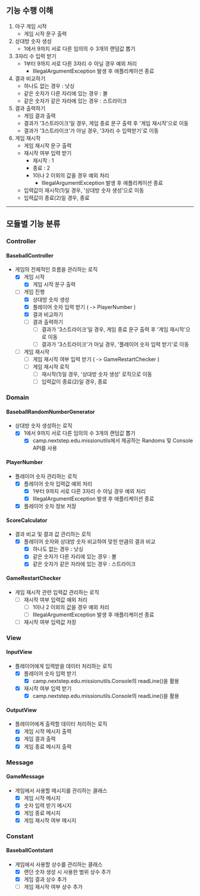 ## 기능 수행 이해
1. 야구 게임 시작
   - 게임 시작 문구 출력
2. 상대방 숫자 생성
     - 1에서 9까지 서로 다른 임의의 수 3개의 랜덤값 뽑기
3. 3자리 수 입력 받기
   - 1부터 9까지 서로 다른 3자리 수 아닐 경우 예외 처리
     - IllegalArgumentException 발생 후 애플리케이션 종료
4. 결과 비교하기
   - 하나도 없는 경우 : 낫싱
   - 같은 숫자가 다른 자리에 있는 경우 : 볼
   - 같은 숫자가 같은 자라에 있는 경우 : 스트라이크
5. 결과 출력하기
   - 게임 결과 출력
   - 결과가 '3스트라이크'일 경우, 게임 종료 문구 출력 후 '게임 재시작'으로 이동
   - 결과가 '3스트라이크'가 아닐 경우, '3자리 수 입력받기'로 이동
6. 게임 재시작
   - 게임 재시작 문구 출력
   - 재시작 여부 입력 받기
     - 재시작 : 1
     - 종료 : 2
     - 1이나 2 이외의 값을 경우 예외 처리
       - IllegalArgumentException 발생 후 애플리케이션 종료
   - 입력값이 재시작(1)일 경우, '상대방 숫자 생성'으로 이동
   - 입력값이 종료(2)일 경우, 종료

---
## 모듈별 기능 분류
### Controller
#### BaseballController
- 게임의 전체적인 흐름을 관리하는 로직
  - [x] 게임 시작
    - [x] 게임 시작 문구 출력
  - [ ] 게임 진행
    - [x] 상대방 숫자 생성
    - [x] 플레이어 숫자 입력 받기 ( -> PlayerNumber )
    - [x] 결과 비교하기
    - [ ] 결과 출력하기 
      - [ ] 결과가 '3스트라이크'일 경우, 게임 종료 문구 출력 후 '게임 재시작'으로 이동
      - [ ] 결과가 '3스트라이크'가 아닐 경우, '플레이어 숫자 입력 받기'로 이동
  - [ ] 게임 재시작
    - [ ] 게임 재시작 여부 입력 받기 ( -> GameRestartChecker )
    - [ ] 게임 재시작 로직
      - [ ] 재시작(1)일 경우, '상대방 숫자 생성' 로직으로 이동
      - [ ] 입력값이 종료(2)일 경우, 종료
### Domain
#### BaseballRandomNumberGenerator
- 상대방 숫자 생성하는 로직
  - [x] 1에서 9까지 서로 다른 임의의 수 3개의 랜덤값 뽑기
    - [x] camp.nextstep.edu.missionutils에서 제공하는 Randoms 및 Console API를 사용
#### PlayerNumber
- 플레이어 숫자 관리하는 로직
  - [x] 플레이어 숫자 입력값 예외 처리
    - [x] 1부터 9까지 서로 다른 3자리 수 아닐 경우 예외 처리
    - [x] IllegalArgumentException 발생 후 애플리케이션 종료
  - [x] 플레이어 숫자 정보 저장
#### ScoreCalculator
- 결과 비교 및 결과 값 관리하는 로직
  - [x] 플레이어 숫자와 상대방 숫자 비교하여 맞힌 만큼의 결과 비교
      - [x] 하나도 없는 경우 : 낫싱
      - [x] 같은 숫자가 다른 자리에 있는 경우 : 볼
      - [x] 같은 숫자가 같은 자라에 있는 경우 : 스트라이크
#### GameRestartChecker
- 게임 재시작 관련 입력값 관리하는 로직
  - [ ] 재시작 여부 입력값 예외 처리
    - [ ] 1이나 2 이외의 값을 경우 예외 처리
    - [ ] IllegalArgumentException 발생 후 애플리케이션 종료
  - [ ] 재시작 여부 입력값 저장
### View 
#### InputView
- 플레이어에게 입력받을 데이터 처리하는 로직
  - [x] 플레이어 숫자 입력 받기
    - [x] camp.nextstep.edu.missionutils.Console의 readLine()을 활용
  - [x] 재시작 여부 입력 받기
    - [x] camp.nextstep.edu.missionutils.Console의 readLine()을 활용
  
#### OutputView
- 플레이어에게 출력할 데이터 처리하는 로직
  - [x] 게임 시작 메시지 출력
  - [x] 게임 결과 출력
  - [x] 게임 종료 메시지 출력
  
### Message
#### GameMessage
- 게임에서 사용할 메시지를 관리하는 클래스
  - [x] 게임 시작 메시지
  - [x] 숫자 입력 받기 메시지
  - [x] 게임 종료 메시지
  - [x] 게임 재시작 여부 메시지
### Constant
#### BaseballContstant
- 게임에서 사용할 상수를 관리하는 클래스
  - [x] 랜던 숫자 생성 시 사용한 범위 상수 추가
  - [x] 게임 결과 상수 추가
  - [ ] 게임 재시작 여부 상수 추가